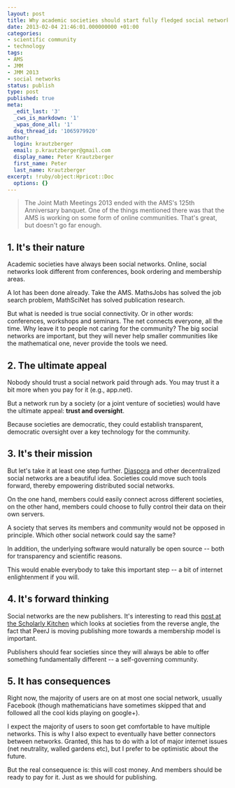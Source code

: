 ```yaml
---
layout: post
title: Why academic societies should start fully fledged social networks
date: 2013-02-04 21:46:01.000000000 +01:00
categories:
- scientific community
- technology
tags:
- AMS
- JMM
- JMM 2013
- social networks
status: publish
type: post
published: true
meta:
  _edit_last: '3'
  _cws_is_markdown: '1'
  _wpas_done_all: '1'
  dsq_thread_id: '1065979920'
author:
  login: krautzberger
  email: p.krautzberger@gmail.com
  display_name: Peter Krautzberger
  first_name: Peter
  last_name: Krautzberger
excerpt: !ruby/object:Hpricot::Doc
  options: {}
---
```


> The Joint Math Meetings 2013 ended with the AMS's 125th Anniversary banquet. One of the things mentioned there was that the AMS is working on some form of online communities. That's great, but doesn't go far enough.

## 1\. It's their nature

Academic societies have always been social networks. Online, social networks look different from conferences, book ordering and membership areas.

A lot has been done already. Take the AMS. MathsJobs has solved the job search problem, MathSciNet has solved publication research.

But what is needed is true social connectivity. Or in other words: conferences, workshops and seminars. The net connects everyone, all the time. Why leave it to people not caring for the community? The big social networks are important, but they will never help smaller communities like the mathematical one, never provide the tools we need.

## 2\. The ultimate appeal

Nobody should trust a social network paid through ads. You may trust it a bit more when you pay for it (e.g., app.net).

But a network run by a society (or a joint venture of societies) would have the ultimate appeal: **trust and oversight**.

Because societies are democratic, they could establish transparent, democratic oversight over a key technology for the community.

## 3\. It's their mission

But let's take it at least one step further. [Diaspora](https://en.wikipedia.org/wiki/Diaspora_(social_network)) and other decentralized social networks are a beautiful idea. Societies could move such tools forward, thereby empowering distributed social networks.

On the one hand, members could easily connect across different societies, on the other hand, members could choose to fully control their data on their own servers.

A society that serves its members and community would not be opposed in principle. Which other social network could say the same?

In addition, the underlying software would naturally be open source -- both for transparency and scientific reasons.

This would enable everybody to take this important step -- a bit of internet enlightenment if you will.

## 4\. It's forward thinking

Social networks are the new publishers. It's interesting to read this <a href="">post at the Scholarly Kitchen</a> which looks at societies from the reverse angle, the fact that PeerJ is moving publishing more towards a membership model is important.

Publishers should fear societies since they will always be able to offer something fundamentally different -- a self-governing community.

## 5\. It has consequences

Right now, the majority of users are on at most one social network, usually Facebook (though mathematicians have sometimes skipped that and followed all the cool kids playing on google+).

I expect the majority of users to soon get comfortable to have multiple networks. This is why I also expect to eventually have better connectors between networks. Granted, this has to do with a lot of major internet issues (net neutrality, walled gardens etc), but I prefer to be optimistic about the future.

But the real consequence is: this will cost money. And members should be ready to pay for it. Just as we should for publishing.